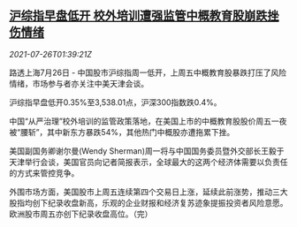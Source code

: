 <!--1627264863000-->
[沪综指早盘低开 校外培训遭强监管中概教育股崩跌挫伤情绪](https://cn.reuters.com/article/china-stock-open-0726-mon-idCNKBS2EW03O)
------

<div><i>2021-07-26T01:39:21Z</i></div><p>路透上海7月26日 - 中国股市沪综指周一低开，上周五中概教育股暴跌打压了风险情绪，市场参与者亦关注中美天津会谈。</p><p>沪综指早盘低开0.35%至3,538.01点，沪深300指数跌0.4%。</p><p>中国“从严治理”校外培训的监管政策落地，在美国上市的中概教育股股价周五一夜被“腰斩”，其中新东方暴跌54%，其他热门中概股亦遭拖累下挫。</p><p>美国副国务卿谢尔曼(Wendy Sherman)周一将与中国国务委员暨外交部长王毅于天津举行会谈，美国官员向记者简报表示，全球最大的这两个经济体需要以负责任的方式来管控竞争。</p><p>外围市场方面，美国股市上周五连续第四个交易日上涨，延续此前涨势，推动三大股指均创下纪录收盘新高，乐观的企业财报和经济复苏迹象提振投资者风险意愿。欧洲股市周五亦创下纪录收盘高位。（完）</p>
